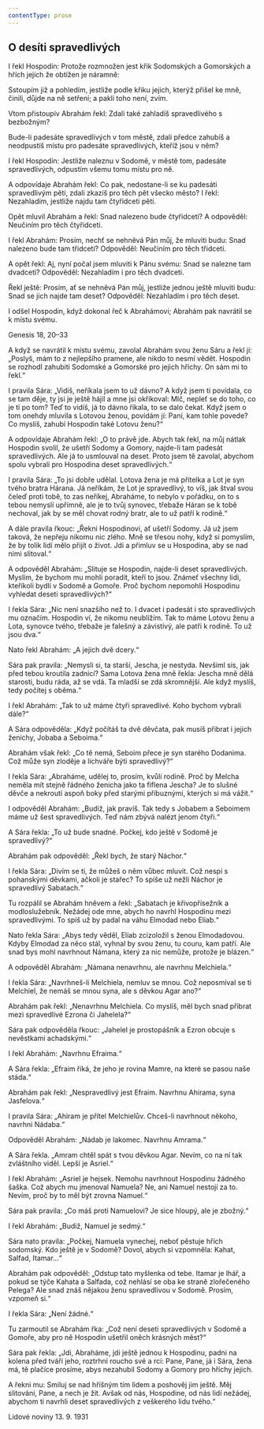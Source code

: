 ```yaml
---
contentType: prose
---
```


## O desíti spravedlivých

I řekl Hospodin: Protože rozmnožen jest křik Sodomských a Gomorských a hřích jejich že obtížen je náramně:

Sstoupím již a pohledím, jestliže podle křiku jejich, kterýž přišel ke mně, činili, důjde na ně setření; a pakli toho není, zvím.

Vtom přistoupiv Abrahám řekl: Zdali také zahladíš spravedlivého s bezbožným?

Bude-li padesáte spravedlivých v tom městě, zdali předce zahubíš a neodpustíš místu pro padesáte spravedlivých, kteříž jsou v něm?

I řekl Hospodin: Jestliže naleznu v Sodomě, v městě tom, padesáte spravedlivých, odpustím všemu tomu místu pro ně.

A odpovídaje Abrahám řekl: Co pak, nedostane-li se ku padesáti spravedlivým pěti, zdali zkazíš pro těch pět všecko město? I řekl: Nezahladím, jestliže najdu tam čtyřidceti pěti.

Opět mluvil Abrahám a řekl: Snad nalezeno bude čtyřidceti? A odpověděl: Neučiním pro těch čtyřidceti.

I řekl Abrahám: Prosím, nechť se nehněvá Pán můj, že mluviti budu: Snad nalezeno bude tam třidceti? Odpověděl: Neučiním pro těch třidceti.

A opět řekl: Aj, nyní počal jsem mluviti k Pánu svému: Snad se nalezne tam dvadceti? Odpověděl: Nezahladím i pro těch dvadceti.

Řekl ještě: Prosím, ať se nehněvá Pán můj, jestliže jednou ještě mluviti budu: Snad se jich najde tam deset? Odpověděl: Nezahladím i pro těch deset.

I odšel Hospodin, když dokonal řeč k Abrahámovi; Abrahám pak navrátil se k místu svému.

Genesis 18, 20–33

A když se navrátil k místu svému, zavolal Abrahám svou ženu Sáru a řekl jí: „Poslyš, mám to z nejlepšího pramene, ale nikdo to nesmí vědět. Hospodin se rozhodl zahubiti Sodomské a Gomorské pro jejich hříchy. On sám mi to řekl.“

I pravila Sára: „Vidíš, neříkala jsem to už dávno? A když jsem ti povídala, co se tam děje, ty jsi je ještě hájil a mne jsi okřikoval: Mlč, nepleť se do toho, co je ti po tom? Teď to vidíš, já to dávno říkala, to se dalo čekat. Když jsem o tom onehdy mluvila s Lotovou ženou, povídám jí: Paní, kam tohle povede? Co myslíš, zahubí Hospodin také Lotovu ženu?“

A odpovídaje Abrahám řekl: „O to právě jde. Abych tak řekl, na můj nátlak Hospodin svolil, že ušetří Sodomy a Gomory, najde-li tam padesát spravedlivých. Ale já to usmlouval na deset. Proto jsem tě zavolal, abychom spolu vybrali pro Hospodina deset spravedlivých.“

I pravila Sára: „To jsi dobře udělal. Lotova žena je má přítelka a Lot je syn tvého bratra Hárana. Já neříkám, že Lot je spravedlivý, to víš, jak štval svou čeleď proti tobě, to zas neříkej, Abraháme, to nebylo v pořádku, on to s tebou nemyslí upřímně, ale je to tvůj synovec, třebaže Háran se k tobě nechoval, jak by se měl chovat rodný bratr, ale to už patří k rodině.“

A dále pravila řkouc: „Řekni Hospodinovi, ať ušetří Sodomy. Já už jsem taková, že nepřeju nikomu nic zlého. Mně se třesou nohy, když si pomyslím, že by tolik lidí mělo přijít o život. Jdi a přimluv se u Hospodina, aby se nad nimi slitoval.“

A odpověděl Abrahám: „Slituje se Hospodin, najde-li deset spravedlivých. Myslím, že bychom mu mohli poradit, kteří to jsou. Známeť všechny lidi, kteříkoli bydlí v Sodomě a Gomoře. Proč bychom nepomohli Hospodinu vyhledat deseti spravedlivých?“

I řekla Sára: „Nic není snazšího než to. I dvacet i padesát i sto spravedlivých mu označím. Hospodin ví, že nikomu neublížím. Tak to máme Lotovu ženu a Lota, synovce tvého, třebaže je falešný a závistivý, ale patří k rodině. To už jsou dva.“

Nato řekl Abrahám: „A jejich dvě dcery.“

Sára pak pravila: „Nemysli si, ta starší, Jescha, je nestyda. Nevšiml sis, jak před tebou kroutila zadnicí? Sama Lotova žena mně řekla: Jescha mně dělá starosti, budu ráda, až se vdá. Ta mladší se zdá skromnější. Ale když myslíš, tedy počítej s oběma.“

I řekl Abrahám: „Tak to už máme čtyři spravedlivé. Koho bychom vybrali dále?“

A Sára odpověděla: „Když počítáš ta dvě děvčata, pak musíš přibrat i jejich ženichy, Jobaba a Seboima.“

Abrahám však řekl: „Co tě nemá, Seboim přece je syn starého Dodanima. Což může syn zloděje a lichváře býti spravedlivý?“

I řekla Sára: „Abraháme, udělej to, prosím, kvůli rodině. Proč by Melcha neměla mít stejně řádného ženicha jako ta fiflena Jescha? Je to slušné děvče a nekroutí aspoň boky před starými příbuznými, kterých si má vážit.“

I odpověděl Abrahám: „Budiž, jak pravíš. Tak tedy s Jobabem a Seboimem máme už šest spravedlivých. Teď nám zbývá nalézt jenom čtyři.“

A Sára řekla: „To už bude snadné. Počkej, kdo ještě v Sodomě je spravedlivý?“

Abrahám pak odpověděl: „Řekl bych, že starý Náchor.“

I řekla Sára: „Divím se ti, že můžeš o něm vůbec mluvit. Což nespí s pohanskými děvkami, ačkoli je stařec? To spíše už nežli Náchor je spravedlivý Sabatach.“

Tu rozpálil se Abrahám hněvem a řekl: „Sabatach je křivopřísežník a modloslužebník. Nežádej ode mne, abych ho navrhl Hospodinu mezi spravedlivými. To spíš už by padal na váhu Elmodad nebo Eliab.“

Nato řekla Sára: „Abys tedy věděl, Eliab zcizoložil s ženou Elmodadovou. Kdyby Elmodad za něco stál, vyhnal by svou ženu, tu couru, kam patří. Ale snad bys mohl navrhnout Námana, který za nic nemůže, protože je blázen.“

A odpověděl Abrahám: „Námana nenavrhnu, ale navrhnu Melchiela.“

I řekla Sára: „Navrhneš-li Melchiela, nemluv se mnou. Což neposmíval se ti Melchiel, že nemáš se mnou syna, ale s děvkou Agar ano?“

Abrahám pak řekl: „Nenavrhnu Melchiela. Co myslíš, měl bych snad přibrat mezi spravedlivé Ezrona či Jahelela?“

Sára pak odpověděla řkouc: „Jahelel je prostopášník a Ezron obcuje s nevěstkami achadskými.“

I řekl Abrahám: „Navrhnu Efraima.“

A Sára řekla: „Efraim říká, že jeho je rovina Mamre, na které se pasou naše stáda.“

Abrahám pak řekl: „Nespravedlivý jest Efraim. Navrhnu Ahirama, syna Jasfelova.“

I pravila Sára: „Ahiram je přítel Melchielův. Chceš-li navrhnout někoho, navrhni Nádaba.“

Odpověděl Abrahám: „Nádab je lakomec. Navrhnu Amrama.“

A Sára řekla. „Amram chtěl spát s tvou děvkou Agar. Nevím, co na ní tak zvláštního viděl. Lepší je Asriel.“

I řekl Abrahám: „Asriel je hejsek. Nemohu navrhnout Hospodinu žádného šaška. Což abych mu jmenoval Namuela? Ne, ani Namuel nestojí za to. Nevím, proč by to měl být zrovna Namuel.“

Sára pak pravila: „Co máš proti Namuelovi? Je sice hloupý, ale je zbožný.“

I řekl Abrahám: „Budiž, Namuel je sedmý.“

Sára nato pravila: „Počkej, Namuela vynechej, neboť pěstuje hřích sodomský. Kdo ještě je v Sodomě? Dovol, abych si vzpomněla: Kahat, Salfad, Itamar…“

Abrahám pak odpověděl: „Odstup tato myšlenka od tebe. Itamar je lhář, a pokud se týče Kahata a Salfada, což nehlásí se oba ke straně zlořečeného Pelega? Ale snad znáš nějakou ženu spravedlivou v Sodomě. Prosím, vzpomeň si.“

I řekla Sára: „Není žádné.“

Tu zarmoutil se Abrahám řka: „Což není deseti spravedlivých v Sodomě a Gomoře, aby pro ně Hospodin ušetřil oněch krásných měst?“

Sára pak řekla: „Jdi, Abraháme, jdi ještě jednou k Hospodinu, padni na kolena před tváří jeho, roztrhni roucho své a rci: Pane, Pane, já i Sára, žena má, tě plačíce prosíme, abys nezahubil Sodomy a Gomory pro hříchy jejich.

A řekni mu: Smiluj se nad hříšným tím lidem a poshověj jim ještě. Měj slitování, Pane, a nech je žít. Avšak od nás, Hospodine, od nás lidí nežádej, abychom ti navrhli deset spravedlivých z veškerého lidu tvého.“

Lidové noviny 13. 9. 1931

